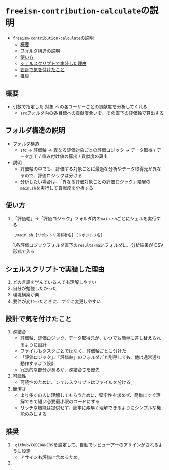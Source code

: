 # `freeism-contribution-calculate`の説明

- [`freeism-contribution-calculate`の説明](#freeism-contribution-calculateの説明)
  - [概要](#概要)
  - [フォルダ構造の説明](#フォルダ構造の説明)
  - [使い方](#使い方)
  - [シェルスクリプトで実装した理由](#シェルスクリプトで実装した理由)
  - [設計で気を付けたこと](#設計で気を付けたこと)
  - [推奨](#推奨)

## 概要

- 引数で指定した 対象 への各ユーザーごとの貢献度を分析してくれる
  - `src`フォルダ内の各目標への貢献度合いを、その直下の評価軸で算出する

## フォルダ構造の説明

- フォルダ構造
  - src -> 評価軸 -> 異なる評価対象ごとの評価ロジック -> データ取得 / データ加工 / 重み付け値の算出 / 貢献度の算出
- 説明
  - 評価軸の中でも、評価する対象ごとに最適な分析やデータ取得元が異なるので、評価ロジックは分ける
  - 分析したい場合は、「異なる評価対象ごとの評価ロジック」階層の`main.sh`を実行して貢献度を分析する

## 使い方

1. 「評価軸」->「評価ロジック」フォルダ内の`main.sh`ごとにシェルを実行する
   ```shell
   ./main.sh [リポジトリ所有者名] [リポジトリ名]
   ```
   1.各評価ロジックフォルダ直下の`results/main`フォルダに、分析結果が CSV 形式で入る

## シェルスクリプトで実装した理由

1. どの言語を学んでいる人でも理解しやすい
2. 自分が勉強したかった
3. 環境構築が楽
4. 要件が変わったときに、すぐに変更しやすい

## 設計で気を付けたこと

1. 疎結合
   - 評価軸、評価ロジック、データ取得元が、いつでも簡単に差し替えられるように設計
   - ファイルもタスクごとではなく、評価軸ごとに分けた
   - 「評価ロジック」、「評価軸」のフォルダごと削除しても、他は通常通り動作するよう設計
   - 冗長的な部分があるが、疎結合さを優先
1. 可読性
   - 可読性のために、シェルスクリプトはファイルを分ける。
1. 簡潔さ
   - より多くの人に理解してもらうために、堅牢性を求めず、簡単にすぐ理解できて短い必要最小限のコードにする
   - リッチな機能は提供せず、簡単に素早く理解できるようにシンプルな機能のみにする

## 推奨

1. `.github/CODEOWNERS`を設定して、自動でレビューアーのアサインがされるように設定
   - アサインも評価に含めるため。
2.
